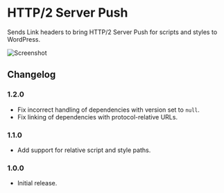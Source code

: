 # HTTP/2 Server Push

Sends Link headers to bring HTTP/2 Server Push for scripts and styles to WordPress.

![Screenshot](https://user-images.githubusercontent.com/617637/31279476-7c3dffd6-aaa9-11e7-91d8-57ec4435d067.png)

## Changelog

### 1.2.0

* Fix incorrect handling of dependencies with version set to `null`.
* Fix linking of dependencies with protocol-relative URLs.

### 1.1.0

* Add support for relative script and style paths.

### 1.0.0

* Initial release.
